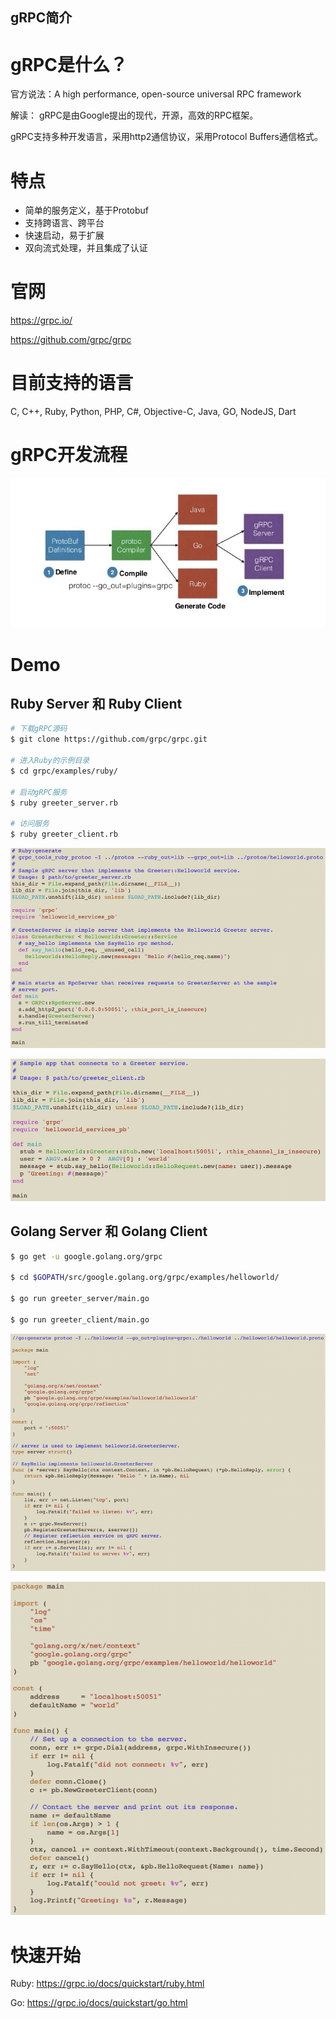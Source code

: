 gRPC简介
--------------------------------------------

# gRPC是什么？
官方说法：A high performance, open-source universal RPC framework

解读：
gRPC是由Google提出的现代，开源，高效的RPC框架。

gRPC支持多种开发语言，采用http2通信协议，采用Protocol Buffers通信格式。

# 特点
- 简单的服务定义，基于Protobuf
- 支持跨语言、跨平台
- 快速启动，易于扩展
- 双向流式处理，并且集成了认证

# 官网
https://grpc.io/

https://github.com/grpc/grpc

# 目前支持的语言
C, C++, Ruby, Python, PHP, C#, Objective-C, Java, GO, NodeJS, Dart

# gRPC开发流程
![gRPC workflow](./images/workflow.png)

# Demo
## Ruby Server 和 Ruby Client
```bash
# 下载gRPC源码
$ git clone https://github.com/grpc/grpc.git

# 进入Ruby的示例目录
$ cd grpc/examples/ruby/

# 启动gRPC服务
$ ruby greeter_server.rb

# 访问服务
$ ruby greeter_client.rb
```

![ruby server](./images/ruby_server.png)

![ruby client](./images/ruby_client.png)


## Golang Server 和 Golang Client
```bash
$ go get -u google.golang.org/grpc

$ cd $GOPATH/src/google.golang.org/grpc/examples/helloworld/

$ go run greeter_server/main.go

$ go run greeter_client/main.go
```

![go server](./images/go_server.png)

![go client](./images/go_client.png)



# 快速开始
Ruby: https://grpc.io/docs/quickstart/ruby.html

Go: https://grpc.io/docs/quickstart/go.html
